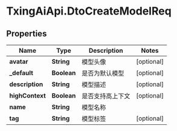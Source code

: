 # TxingAiApi.DtoCreateModelReq

## Properties

Name | Type | Description | Notes
------------ | ------------- | ------------- | -------------
**avatar** | **String** | 模型头像 | [optional] 
**_default** | **Boolean** | 是否为默认模型 | [optional] 
**description** | **String** | 模型描述 | [optional] 
**highContext** | **Boolean** | 是否支持高上下文 | [optional] 
**name** | **String** | 模型名称 | 
**tag** | **String** | 模型标签 | [optional] 


